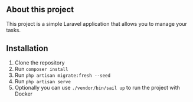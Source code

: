 ## About this project

This project is a simple Laravel application that allows you to manage your tasks.

## Installation

1. Clone the repository
2. Run `composer install`
3. Run `php artisan migrate:fresh --seed`
4. Run `php artisan serve`
5. Optionally you can use `./vendor/bin/sail up` to run the project with Docker

